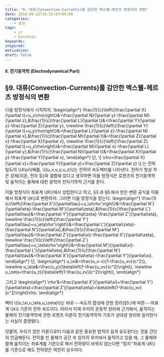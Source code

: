 ```yaml
---
title: "9. 대류(Convection-Currents)를 감안한 맥스웰-헤르츠 방정식의 변환"
date: 2019-09-22T16:55:07+09:00
categories:
    - 표현
tags:
    - sr
    - Einstein
keywords:
inspired:
motivation:
draft: false
---
```


#### II. 전기동역학 (Electrodynamical Part)

## &sect;9. 대류(Convection-Currents)를 감안한 맥스웰-헤르츠 방정식의 변환



다음 방정식에서 시작하자.
\begin{align\*}
\frac{1}{c}\left\\{\frac{\partial X}{\partial t}+u\_x\rho\right\\}&=\frac{\partial N}{\partial y}-\frac{\partial M}{\partial z},&\frac{1}{c}\frac{\partial L}{\partial t}&=\frac{\partial Y}{\partial z}-\frac{\partial Z}{\partial y},
\newline
\frac{1}{c}\left\\{\frac{\partial Y}{\partial t}+u\_y\rho\right\\}&=\frac{\partial L}{\partial z}-\frac{\partial N}{\partial x},&\frac{1}{c}\frac{\partial M}{\partial t}&=\frac{\partial Z}{\partial x}-\frac{\partial X}{\partial z},
\newline
\frac{1}{c}\left\\{\frac{\partial Z}{\partial t}+u\_z\rho\right\\}&=\frac{\partial M}{\partial x}-\frac{\partial L}{\partial y},&\frac{1}{c}\frac{\partial N}{\partial t}&=\frac{\partial X}{\partial y}-\frac{\partial Y}{\partial x},
\end{align\*}
단,
\\[
\rho=\frac{\partial X}{\partial x}+\frac{\partial Y}{\partial y}+\frac{\partial Z}{\partial z}
\\]
는 전하밀도의 \\(4\pi\\)배를,
\\((u\_x,u\_y,u\_z)\\)는 전하의 속도벡터를 나타낸다.
전하가 항상 작은 강체(이온, 전자 등)와 결합돼 있다고 생각하면 이들 방정식은 로렌츠의 전기동역학 및 움직이는 물체에 대한 광학의 전자기학적 근거를 준다.

이들 방정식이 좌표계 \\(K\\)에서 성립한다고 하고,
&sect;3.과 &sect;6.에서 얻은 변환 공식을 이용해서 좌표계 \\(k\\)로 변환하자.
그러면 다음 방정식을 얻는다.
\begin{align\*}
\frac{1}{c}\left\\{\frac{\partial X'}{\partial\tau}+u\_\xi\rho'\right\\}&=\frac{\partial N'}{\partial\eta}-\frac{\partial M'}{\partial\zeta},&\frac{1}{c}\frac{\partial L'}{\partial\tau}&=\frac{\partial Y'}{\partial\zeta}-\frac{\partial Z'}{\partial\eta},
\newline
\frac{1}{c}\left\\{\frac{\partial Y'}{\partial\tau}+u\_\eta\rho'\right\\}&=\frac{\partial L'}{\partial\zeta}-\frac{\partial N'}{\partial\xi},&\frac{1}{c}\frac{\partial M'}{\partial\tau}&=\frac{\partial Z'}{\partial\xi}-\frac{\partial X'}{\partial\zeta},
\newline
\frac{1}{c}\left\\{\frac{\partial Z'}{\partial\tau}+u\_\zeta\rho'\right\\}&=\frac{\partial M'}{\partial\xi}-\frac{\partial L'}{\partial\eta},&\frac{1}{c}\frac{\partial N'}{\partial\tau}&=\frac{\partial X'}{\partial\eta}-\frac{\partial Y'}{\partial\xi}.
\end{align\*}
단,
\begin{align\*}
u\_\xi&=\frac{u\_x-v}{1-\frac{u\_xv}{c^2}},
\newline
u\_\eta&=\frac{u\_y}{\beta\left(1-\frac{u\_xv}{c^2}\right)},
\newline
u\_\zeta=\frac{u\_z}{\beta\left(1-\frac{u\_xv}{c^2}\right)},
\end{align\*}









그리고
\begin{align\*}
\rho'&=\frac{\partial X'}{\partial\xi}+\frac{\partial Y'}{\partial\eta}+\frac{\partial Z'}{\partial\zeta}=\beta\left(1-\frac{u\_xv}{c^2}\right)\rho.
\end{align\*}

벡터 \\((u\_\xi,u\_\eta,u\_\zeta)\\)는 바로---속도의 합성에 관한 정리(&sect;5.)에 따른---좌표계 \\(k\\) 기준의 전하 속도이다.
따라서 이제 우리의 운동학 원리에 근거해서, 움직이는 물체의 전기동역학에 관한 로렌츠 이론의 전기동역학적 기초가 상대성 원리와 일치한다는 사실이 증명됐다.

덧붙여, 우리가 얻은 이론으로터 다음과 같은 중요한 법칙이 쉽게 유도된다는 것을 간단히 언급해둔다.
전하를 띤 물체가 공간 속 임의의 위치에서 움직이고 있을 때, 그 물체와 함께 움직이는 좌표계를 기준으로 해서 전하량이 바뀌지 않는다면 "정지''좌표계 \\(K\\)를 기준으로 해도 전하량은 여전히 상수이다.

